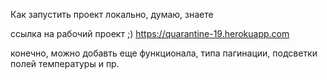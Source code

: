 Как запустить проект локально, думаю, знаете

ссылка на рабочий проект ;) 
https://quarantine-19.herokuapp.com

конечно, можно добавть еще функционала, типа пагинации, подсветки полей температуры и пр.